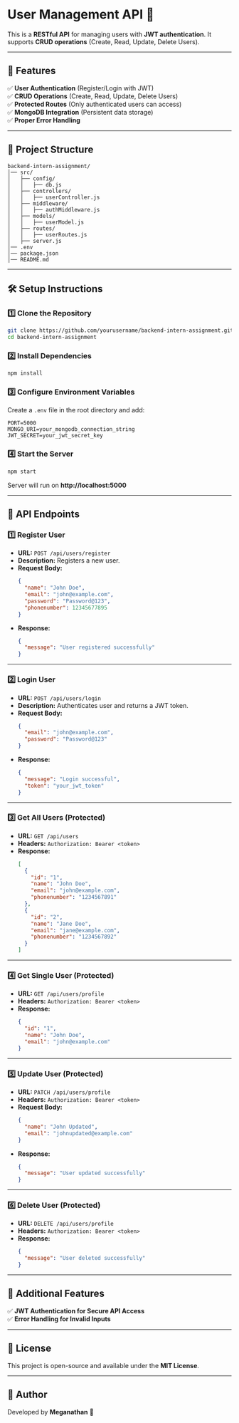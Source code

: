 # User Management API 🚀  

This is a **RESTful API** for managing users with **JWT authentication**. It supports **CRUD operations** (Create, Read, Update, Delete Users).  

---

## 📌 Features  
✅ **User Authentication** (Register/Login with JWT)  
✅ **CRUD Operations** (Create, Read, Update, Delete Users)  
✅ **Protected Routes** (Only authenticated users can access)  
✅ **MongoDB Integration** (Persistent data storage)  
✅ **Proper Error Handling**  

---

## 📂 Project Structure  
```
backend-intern-assignment/
│── src/
│   ├── config/
│   │   ├── db.js
│   ├── controllers/
│   │   ├── userController.js
│   ├── middleware/
│   │   ├── authMiddleware.js
│   ├── models/
│   │   ├── userModel.js
│   ├── routes/
│   │   ├── userRoutes.js
│   ├── server.js
│── .env
│── package.json
│── README.md
```

---

## 🛠️ Setup Instructions  

### 1️⃣ Clone the Repository  
```sh
git clone https://github.com/yourusername/backend-intern-assignment.git
cd backend-intern-assignment
```

### 2️⃣ Install Dependencies  
```sh
npm install
```

### 3️⃣ Configure Environment Variables  
Create a `.env` file in the root directory and add:

```
PORT=5000
MONGO_URI=your_mongodb_connection_string
JWT_SECRET=your_jwt_secret_key
```

### 4️⃣ Start the Server  
```sh
npm start
```
Server will run on **http://localhost:5000**  

---

## 🔗 API Endpoints  

### 1️⃣ Register User  
- **URL:** `POST /api/users/register`  
- **Description:** Registers a new user.  
- **Request Body:**  
  ```json
  {
    "name": "John Doe",
    "email": "john@example.com",
    "password": "Password@123",
    "phonenumber": 12345677895
  }
  ```
- **Response:**  
  ```json
  {
    "message": "User registered successfully"
  }
  ```

---

### 2️⃣ Login User  
- **URL:** `POST /api/users/login`  
- **Description:** Authenticates user and returns a JWT token.  
- **Request Body:**  
  ```json
  {
    "email": "john@example.com",
    "password": "Password@123"
  }
  ```
- **Response:**  
  ```json
  {
    "message": "Login successful",
    "token": "your_jwt_token"
  }
  ```

---

### 3️⃣ Get All Users (Protected)  
- **URL:** `GET /api/users`  
- **Headers:** `Authorization: Bearer <token>`  
- **Response:**  
  ```json
  [
    {
      "id": "1",
      "name": "John Doe",
      "email": "john@example.com",
      "phonenumber": "1234567891"
    },
    {
      "id": "2",
      "name": "Jane Doe",
      "email": "jane@example.com",
      "phonenumber": "1234567892"
    }
  ]
  ```

---

### 4️⃣ Get Single User (Protected)  
- **URL:** `GET /api/users/profile`  
- **Headers:** `Authorization: Bearer <token>`  
- **Response:**  
  ```json
  {
    "id": "1",
    "name": "John Doe",
    "email": "john@example.com"
  }
  ```

---

### 5️⃣ Update User (Protected)  
- **URL:** `PATCH /api/users/profile`  
- **Headers:** `Authorization: Bearer <token>`  
- **Request Body:**  
  ```json
  {
    "name": "John Updated",
    "email": "johnupdated@example.com"
  }
  ```
- **Response:**  
  ```json
  {
    "message": "User updated successfully"
  }
  ```

---

### 6️⃣ Delete User (Protected)  
- **URL:** `DELETE /api/users/profile`  
- **Headers:** `Authorization: Bearer <token>`  
- **Response:**  
  ```json
  {
    "message": "User deleted successfully"
  }
  ```

---

## 📌 Additional Features
✅ **JWT Authentication for Secure API Access**  
✅ **Error Handling for Invalid Inputs**  

---

## 📜 License  
This project is open-source and available under the **MIT License**.  

---

## 📝 Author  
Developed by **Meganathan** 🚀  
